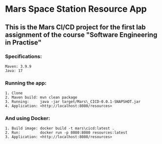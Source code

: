 # Mars Space Station Resource App

## This is the Mars CI/CD project for the first lab assignment of the course "Software Engineering in Practise"

### Specifications:
    Maven: 3.9.9
    Java: 17

### Running the app:
    1. Clone
    2. Maven build: mvn clean package
    3. Running:     java -jar target/Mars\_CICD-0.0.1-SNAPSHOT.jar
    4. Application: <http://localhost:8080/resources>
### And using Docker:
    1. Build image: docker build -t mars\cicd:latest .
    2. Run:         docker run -p 8080:8080 resources:latest
    3. Application: <http://localhost:8080/resources>

